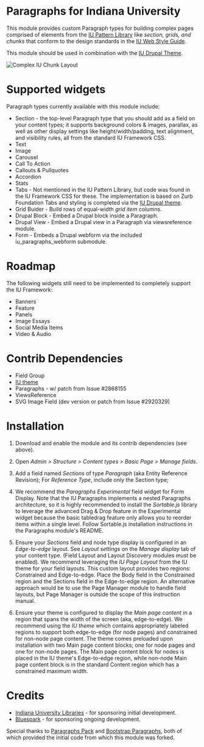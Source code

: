 # Paragraphs for Indiana University

This module provides custom Paragraph types for building complex pages
comprised of elements from the [IU Pattern Library][1] like <em>section,
grids, and chunks</em>  that conform to the design standards in the
[IU Web Style Guide][1].

This module should be used in combination with the [IU Drupal Theme][3].

![Complex IU Chunk Layout](https://styleguide.iu.edu/images/greybox2.png)


# Supported widgets

Paragraph types currently available with this module include:

* Section - the top-level Paragraph type that you should add as a field on
    your content types; it supports background colors & images, parallax, as
    well as other display settings like height/width/padding, text alignment,
    and visibility rules, all from the standard IU Framework CSS.
* Text
* Image
* Carousel
* Call To Action
* Callouts & Pullquotes
* Accordion
* Stats
* Tabs - Not mentioned in the IU Pattern Library, but code was found in the IU
    Framework CSS for these. The implementation is based on Zurb Foundation
    Tabs and styling is completed via the [IU Drupal theme][3].
* Grid Buider - Build rows of equal-width <em>grid item</em> columns.
* Drupal Block - Embed a Drupal block inside a Paragraph.
* Drupal View - Embed a Drupal view in a Paragraph via viewsreference module.
* Form - Embeds a Drupal webform via the included iu_paragraphs_webform
    submodule.


# Roadmap

The following widgets still need to be implemented to completely support the
IU Framework:

* Banners
* Feature
* Panels
* Image Essays
* Social Media Items
* Video & Audio


# Contrib Dependencies

* Field Group
* [IU theme][3]
* Paragraphs - w/ patch from Issue #2868155
* ViewsReference
* SVG Image Field (dev version or patch from Issue #2920329)


# Installation

1) Download and enable the module and its contrib dependencies (see above).

2) Open _Admin > Structure > Content types > Basic Page > Manage fields_.

3) Add a field named _Sections_ of type _Paragraph_ (aka Entity Reference
    Revision); For _Reference Type_, include only the Section type;

4) We recommend the _Paragraphs Experimental_ field widget for Form Display.
    Note that the IU Paragraphs implements a nested Paragraphs architecture,
    so it is highly recommended to install the _Sortable.js_ library to
    leverage the advanced Drag & Drop feature in the Experimental widget
    because the basic tabledrag feature only allows you to reorder items
    within a single level. Follow Sortable.js installation instructions in
    the Paragraphs module's README.

5) Ensure your _Sections_ field and node type display is configured in an
    _Edge-to-edge_ layout. See _Layout settings_ on the _Manage display_ tab
    of your content type. (Field Layout and Layout Discovery modules must be
    enabled).  We recommend leveraging the _IU Page Layout_ from the IU theme
    for your field layouts.  This custom layout provides two regions:
    Constrained and Edge-to-edge.  Place the Body field in the Constrained
    region and the Sections field in the Edge-to-edge region.  An alternative
    approach would be to use the Page Manager module to handle field layouts,
    but Page Manager is outside the scope of this instruction manual.

6) Ensure your theme is configured to display the _Main page content_ in a
    region that spans the width of the screen (aka, edge-to-edge). We recommend
    using the _IU theme_  which contains appropriately labeled regions to
    support both edge-to-edge (for node pages) and constrained for non-node
    page content. The theme comes preloaded upon installation with two Main
    page content blocks;  one for node pages and one for non-node pages. The
    Main page content block for nodes is placed in the IU theme's Edge-to-edge
    region, while non-node Main page content block is in the standard Content
    region which has a constrained maximum width.

# Credits

* [Indiana University Libraries][4] - for sponsoring initial development.
* [Bluespark][5] - for sponsoring ongoing development.

Special thanks to [Paragraphs Pack][6] and [Bootstrap Paragraphs][7], both
of which provided the initial code from which this module was forked.

[1]: https://styleguide.iu.edu/pattern-library/ (IU Pattern Library)
[2]: https://styleguide.iu.edu/ (IU Style Guide)
[3]: https://drupal.org/project/iu (IU Drupal Theme)
[4]: https://libraries.indiana.edu (IU Libraries)
[5]: https://www.bluespark.com (Bluespark)
[6]: https://github.com/mishac/paragraphs_pack (Paragraphs Pack)
[7]: https://www.drupal.org/project/bootstrap_paragraphs (Bootstrap Paragraphs)

